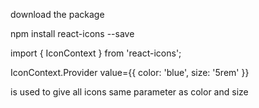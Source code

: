 download the package

npm install react-icons --save

import { IconContext } from 'react-icons';

IconContext.Provider value={{ color: 'blue', size: '5rem' }}

is used to give all icons same parameter as color and size